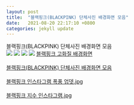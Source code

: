 ```yaml
---
layout: post
title:  "블랙핑크(BLACKPINK) 단체사진 배경화면 모음"
date:   2021-08-20 22:17:10 +0800
categories: jekyll update
---
```

<style>c {display:block !important}</style>
블랙핑크(BLACKPINK) 단체사진 배경화면 모음<br>
<img src='http://blinkarea.synology.me/xe/files/attach/images/138/971/188/ffcd0e6689ef993106dbce6798bef52c.jpg'>
<img src='http://blinkarea.synology.me/xe/files/attach/images/138/971/188/74fac899bfdfc936ca1426956519189a.jpg'>
<img src='https://cdn.topstarnews.net/news/photo/201809/480734_137861_135.jpg'>
<img src='https://cloudfront-ap-northeast-1.images.arcpublishing.com/chosun/K65H2YVA4MSQXNRSLCDJY4SII4.jpg'>
<a href='https://ae3a.github.io/blog/7'>블랙핑크 고화질 배경화면</a><br><br>
<a href='https://ae3a.github.io/blog/7-%EB%B3%B5%EC%82%AC%EB%B3%B8-(3)'>블랙핑크(BLACKPINK) 단체사진 배경화면 모음</a><br><br>
<a href='https://ae3a.github.io/blog/7-%EB%B3%B5%EC%82%AC%EB%B3%B8-(4)'>블랙핑크 인스타그램 폭풍 업뎃.jpg</a><br><br>
<a href='https://ae3a.github.io/blog/7-%EB%B3%B5%EC%82%AC%EB%B3%B8'>블랙핑크 지수 인스타그램.jpg</a><br><br>